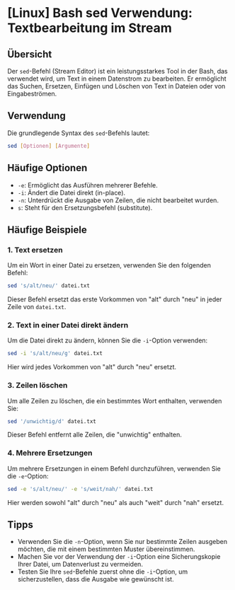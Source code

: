 # [Linux] Bash sed Verwendung: Textbearbeitung im Stream

## Übersicht
Der `sed`-Befehl (Stream Editor) ist ein leistungsstarkes Tool in der Bash, das verwendet wird, um Text in einem Datenstrom zu bearbeiten. Er ermöglicht das Suchen, Ersetzen, Einfügen und Löschen von Text in Dateien oder von Eingabeströmen.

## Verwendung
Die grundlegende Syntax des `sed`-Befehls lautet:

```bash
sed [Optionen] [Argumente]
```

## Häufige Optionen
- `-e`: Ermöglicht das Ausführen mehrerer Befehle.
- `-i`: Ändert die Datei direkt (in-place).
- `-n`: Unterdrückt die Ausgabe von Zeilen, die nicht bearbeitet wurden.
- `s`: Steht für den Ersetzungsbefehl (substitute).

## Häufige Beispiele

### 1. Text ersetzen
Um ein Wort in einer Datei zu ersetzen, verwenden Sie den folgenden Befehl:

```bash
sed 's/alt/neu/' datei.txt
```

Dieser Befehl ersetzt das erste Vorkommen von "alt" durch "neu" in jeder Zeile von `datei.txt`.

### 2. Text in einer Datei direkt ändern
Um die Datei direkt zu ändern, können Sie die `-i`-Option verwenden:

```bash
sed -i 's/alt/neu/g' datei.txt
```

Hier wird jedes Vorkommen von "alt" durch "neu" ersetzt.

### 3. Zeilen löschen
Um alle Zeilen zu löschen, die ein bestimmtes Wort enthalten, verwenden Sie:

```bash
sed '/unwichtig/d' datei.txt
```

Dieser Befehl entfernt alle Zeilen, die "unwichtig" enthalten.

### 4. Mehrere Ersetzungen
Um mehrere Ersetzungen in einem Befehl durchzuführen, verwenden Sie die `-e`-Option:

```bash
sed -e 's/alt/neu/' -e 's/weit/nah/' datei.txt
```

Hier werden sowohl "alt" durch "neu" als auch "weit" durch "nah" ersetzt.

## Tipps
- Verwenden Sie die `-n`-Option, wenn Sie nur bestimmte Zeilen ausgeben möchten, die mit einem bestimmten Muster übereinstimmen.
- Machen Sie vor der Verwendung der `-i`-Option eine Sicherungskopie Ihrer Datei, um Datenverlust zu vermeiden.
- Testen Sie Ihre `sed`-Befehle zuerst ohne die `-i`-Option, um sicherzustellen, dass die Ausgabe wie gewünscht ist.